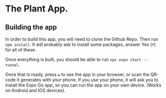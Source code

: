 # The Plant App.


## Building the app
In order to build this app, you will need to clone the Github Repo.
Then run `npm install`.
It will probably ask to install some packages, answer Yes (`Y`) for all of these.

Once everything is built, you should be able to run `npx expo start --tunnel`.

Once that is ready, press `w` to see the app in your browser, or scan the QR-code it generates with your phone.
If you use your phone, it will ask you to install the Expo Go app, so you can run the app on your own device.
(Works on Android and IOS devices).
